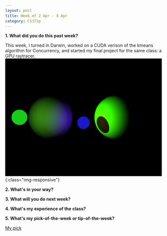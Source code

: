```yaml
---
layout: post
title: Week of 2 Apr - 8 Apr
category: CS371p
---
```


__1. What did you do this past week?__

This week, I turned in Darwin, worked on a CUDA verison of the kmeans algorithm for Concurrency, and started my final project for the same class: a GPU raytracer. ![ray-tracer](/assets/ray-tracer.png){:class="img-responsive"}

__2. What's in your way?__


 __3. What will you do next week?__


__4. What's my experience of the class?__


__5. What's my pick-of-the-week or tip-of-the-week?__

[My pick](https://blog.cloudflare.com/announcing-1111/) 
